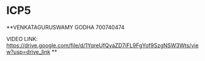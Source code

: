 # ICP5

**VENKATAGURUSWAMY GODHA
700740474

VIDEO LINK: https://drive.google.com/file/d/1YqreUfQyaZD7iFL9FgYof9SzgNSW3Wts/view?usp=drive_link
**
